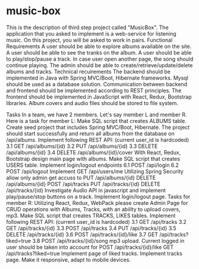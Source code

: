 # music-box
This is the description of third step project called "MusicBox".
The application that you asked to implement is a web-service for listening music.
On this project, you will be asked to work in pairs.
Functional Requirements
A user should be able to explore albums available on the site.
A user should be able to see the tranks on the album.
A user should be able to play/stop/pause a track. In case user open another page, the song should continue playing.
The admin should be able to create/retrieve/update/delete albums and tracks.
Technical recuirements
The backend should be implemented in Java with Spring MVC/Boot, Hibernate frameworks.
Mysql should be used as a database solution.
Communication between backend and frontend should be implemented according to REST principles.
The frontend should be implemented in JavaScript with React, Redux, Bootstrap libraries.
Album covers and audio files should be stored to file system.


Tasks
In a team, we have 2 members. Let's say member L and member R.
Here is a task for member L:
Make SQL script that creates ALBUMS table.
Create seed project that includes Spring MVC/Boot, Hibernate. The project should start successfully and return all albums from the database on /api/albums.
Implement following REST API: (current user_id is hardcoded)
3.1 GET /api/albums/{id}
3.2 PUT /api/albums/{id}
3.3 DELETE /api/albums/{id}
3.4 DELETE /api/albums/{id}/cover
With React, Redux, Bootstrap design main page with albums.
Make SQL script that creates USERS table.
Implement login/logout endpoints
6.1 POST /api/login
6.2 POST /api/logout
Implement GET /api/users/me
Utilizing Spring Security allow only admin get accuss to
PUT /api/albums/{id}
DELETE /api/albums/{id}
POST /api/tracks
PUT /api/tracks/{id}
DELETE /api/tracks/{id}
Investigate Audio API in javascript and implement play/pause/stop buttons on a track.
Implement login/logout page.
Tasks for member R:
Utilizing React, Redux, WebPack please create Admin Page for CRUD operations with Albums, Tracks, with an ability to upload covers, mp3.
Make SQL script that creates TRACKS, LIKES tables.
Implement following REST API: (current user_id is hardcoded)
3.1 GET /api/tracks
3.2 GET /api/tracks/{id}
3.3 POST /api/tracks
3.4 PUT /api/tracks/{id}
3.5 DELETE /api/tracks/{id}
3.6 POST /api/tracks/{id}/like
3.7 GET /api/tracks?liked=true
3.8 POST /api/tracks/{id}/song mp3 upload.
Current logged in user should be taken into account for
POST /api/tracks/{id}/like
GET /api/tracks?liked=true
Implement page of liked tracks.
Implement tracks page.
Make it responsive, adapt to mobile devices.
